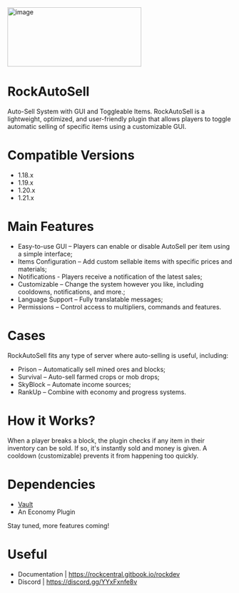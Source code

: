 
<img width="300" height="133" alt="image" src="https://github.com/user-attachments/assets/5d55eb89-0199-485a-824b-8e2f020fdafa" />

# RockAutoSell
Auto-Sell System with GUI and Toggleable Items.
RockAutoSell is a lightweight, optimized, and user-friendly plugin that allows players to toggle automatic selling of specific items using a customizable GUI.

# Compatible Versions
- 1.18.x
- 1.19.x
- 1.20.x
- 1.21.x

# Main Features
- Easy-to-use GUI – Players can enable or disable AutoSell per item using a simple interface;
- Items Configuration – Add custom sellable items with specific prices and materials;
- Notifications - Players receive a notification of the latest sales;
- Customizable – Change the system however you like, including cooldowns, notifications, and more.;
- Language Support – Fully translatable messages;
- Permissions – Control access to multipliers, commands and features.

# Cases
RockAutoSell fits any type of server where auto-selling is useful, including:
- Prison – Automatically sell mined ores and blocks;
- Survival – Auto-sell farmed crops or mob drops;
- SkyBlock – Automate income sources;
- RankUp – Combine with economy and progress systems.

# How it Works?
When a player breaks a block, the plugin checks if any item in their inventory can be sold. If so, it's instantly sold and money is given. A cooldown (customizable) prevents it from happening too quickly.

# Dependencies
- [Vault](https://www.spigotmc.org/resources/vault.34315/)
- An Economy Plugin

Stay tuned, more features coming!

# Useful
- Documentation | https://rockcentral.gitbook.io/rockdev
- Discord | https://discord.gg/YYxFxnfe8v
